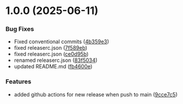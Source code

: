 # 1.0.0 (2025-06-11)


### Bug Fixes

* Fixed conventional commits ([4b359e3](https://github.com/ice413/ha-pbs-integration/commit/4b359e397f5800e5af880bd7c90f28251d1771f9))
* fixed releaserc.json ([7f589eb](https://github.com/ice413/ha-pbs-integration/commit/7f589ebb9d7f45f70fdeadf4710b3b1b5707b9e1))
* fixed releaserc.json ([ce0d95b](https://github.com/ice413/ha-pbs-integration/commit/ce0d95b629ebc2eab644f5aa1b19f14fbe760667))
* renamed releaserc.json ([83f5034](https://github.com/ice413/ha-pbs-integration/commit/83f50343e709ab36ff227e2f9a682a6ed911b0a2))
* updated  README.md ([fb4600e](https://github.com/ice413/ha-pbs-integration/commit/fb4600e3d7da284d75540a996d1aacc1c178a0b7))


### Features

* added github actions for new release when push to main ([9cce7c5](https://github.com/ice413/ha-pbs-integration/commit/9cce7c573a6973f50042caf2b5cc33669b857ab0))
